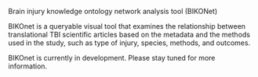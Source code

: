 Brain injury knowledge ontology network analysis tool (BIKONet)

BIKOnet is a queryable visual tool that examines the relationship between translational TBI scientific articles based on the metadata and the methods used in the study, such as type of injury, species, methods, and outcomes.

BIKOnet is currently in development. Please stay tuned for more information.

